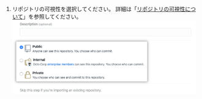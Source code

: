1. リポジトリの可視性を選択してください。 詳細は「[リポジトリの可視性について](/github/creating-cloning-and-archiving-repositories/about-repository-visibility)」を参照してください。 ![リポジトリの可視性を選択するラジオボタン](/assets/images/help/repository/create-repository-public-private.png)
